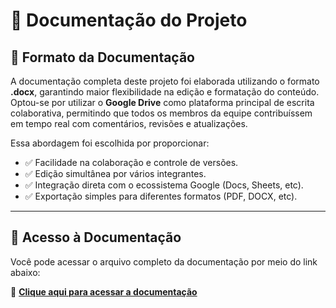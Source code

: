 # 🧾 Documentação do Projeto

## 📘 Formato da Documentação

A documentação completa deste projeto foi elaborada utilizando o formato **.docx**, garantindo maior flexibilidade na edição e formatação do conteúdo.  
Optou-se por utilizar o **Google Drive** como plataforma principal de escrita colaborativa, permitindo que todos os membros da equipe contribuíssem em tempo real com comentários, revisões e atualizações.

Essa abordagem foi escolhida por proporcionar:
- ✅ Facilidade na colaboração e controle de versões.  
- ✅ Edição simultânea por vários integrantes.  
- ✅ Integração direta com o ecossistema Google (Docs, Sheets, etc).  
- ✅ Exportação simples para diferentes formatos (PDF, DOCX, etc).  

---

## 📂 Acesso à Documentação

Você pode acessar o arquivo completo da documentação por meio do link abaixo:

🔗 **[Clique aqui para acessar a documentação](https://docs.google.com/document/d/1NqKXSeIpdbEf4NVlx5_JdPBlymkCRANf/edit?usp=sharing&ouid=101354232968714429959&rtpof=true&sd=true)**


